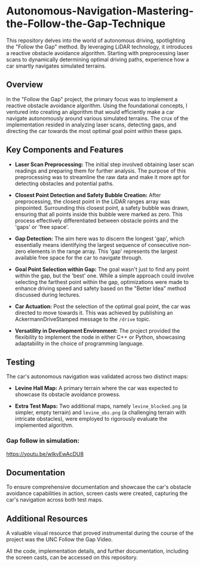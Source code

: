 # Autonomous-Navigation-Mastering-the-Follow-the-Gap-Technique
This repository delves into the world of autonomous driving, spotlighting the "Follow the Gap" method. By leveraging LiDAR technology, it introduces a reactive obstacle avoidance algorithm. Starting with preprocessing laser scans to dynamically determining optimal driving paths, experience how a car smartly navigates simulated terrains.


## Overview

In the "Follow the Gap" project, the primary focus was to implement a reactive obstacle avoidance algorithm. Using the foundational concepts, I ventured into creating an algorithm that would efficiently make a car navigate autonomously around various simulated terrains. The crux of the implementation resided in analyzing laser scans, detecting gaps, and directing the car towards the most optimal goal point within these gaps.

## Key Components and Features

- **Laser Scan Preprocessing:** The initial step involved obtaining laser scan readings and preparing them for further analysis. The purpose of this preprocessing was to streamline the raw data and make it more apt for detecting obstacles and potential paths.

- **Closest Point Detection and Safety Bubble Creation:** After preprocessing, the closest point in the LiDAR ranges array was pinpointed. Surrounding this closest point, a safety bubble was drawn, ensuring that all points inside this bubble were marked as zero. This process effectively differentiated between obstacle points and the 'gaps' or 'free space'.

- **Gap Detection:** The aim here was to discern the longest 'gap', which essentially means identifying the largest sequence of consecutive non-zero elements in the range array. This 'gap' represents the largest available free space for the car to navigate through.

- **Goal Point Selection within Gap:** The goal wasn't just to find any point within the gap, but the 'best' one. While a simple approach could involve selecting the farthest point within the gap, optimizations were made to enhance driving speed and safety based on the "Better Idea" method discussed during lectures.

- **Car Actuation:** Post the selection of the optimal goal point, the car was directed to move towards it. This was achieved by publishing an AckermannDriveStamped message to the `/drive` topic.

- **Versatility in Development Environment:** The project provided the flexibility to implement the node in either C++ or Python, showcasing adaptability in the choice of programming language.

## Testing

The car's autonomous navigation was validated across two distinct maps:

- **Levine Hall Map:** A primary terrain where the car was expected to showcase its obstacle avoidance prowess.

- **Extra Test Maps:** Two additional maps, namely `levine_blocked.png` (a simpler, empty terrain) and `levine_obs.png` (a challenging terrain with intricate obstacles), were employed to rigorously evaluate the implemented algorithm.

### Gap follow in simulation:
 
 https://youtu.be/wIkvEwAcDU8

## Documentation

To ensure comprehensive documentation and showcase the car's obstacle avoidance capabilities in action, screen casts were created, capturing the car's navigation across both test maps.

## Additional Resources

A valuable visual resource that proved instrumental during the course of the project was the UNC Follow the Gap Video.

All the code, implementation details, and further documentation, including the screen casts, can be accessed on this repository.
